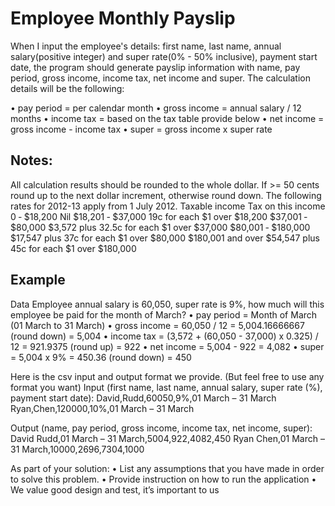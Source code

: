 Employee Monthly Payslip
===================

When I input the employee's details: first name, last name, annual salary(positive integer) and super rate(0% - 50% inclusive), payment start date, the program should generate payslip information with name, pay period, gross income, income tax, net income and super. The calculation details will be the following: 

• pay period = per calendar month
• gross income = annual salary / 12 months
• income tax = based on the tax table provide below
• net income = gross income - income tax 
• super = gross income x super rate

Notes:
------
All calculation results should be rounded to the whole dollar. If >= 50 cents round up to the next dollar increment, otherwise round down. The following rates for 2012-13 apply from 1 July 2012. Taxable income Tax on this income 
0 ‐ $18,200 Nil
$18,201 ‐ $37,000 19c for each $1 over $18,200
$37,001 ‐ $80,000 $3,572 plus 32.5c for each $1 over $37,000
$80,001 ‐ $180,000 $17,547 plus 37c for each $1 over $80,000
$180,001 and over $54,547 plus 45c for each $1 over $180,000

Example
-------
Data 
Employee annual salary is 60,050, super rate is 9%, how much will this employee be paid for the month of March?
• pay period = Month of March (01 March to 31 March) 
• gross income = 60,050 / 12 = 5,004.16666667 (round down) = 5,004
• income tax = (3,572 + (60,050 - 37,000) x 0.325) / 12 = 921.9375 (round up) = 922
• net income = 5,004 - 922 = 4,082
• super = 5,004 x 9% = 450.36 (round down) = 450

Here is the csv input and output format we provide. (But feel free to use any format you want) 
Input (first name, last name, annual salary, super rate (%), payment start date):
David,Rudd,60050,9%,01 March – 31 March
Ryan,Chen,120000,10%,01 March – 31 March 

Output (name, pay period, gross income, income tax, net income, super):
David Rudd,01 March – 31 March,5004,922,4082,450
Ryan Chen,01 March – 31 March,10000,2696,7304,1000

As part of your solution:
• List any assumptions that you have made in order to solve this problem.
• Provide instruction on how to run the application 
• We value good design and test, it’s important to us